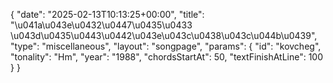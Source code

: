 {
    "date": "2025-02-13T10:13:25+00:00",
    "title": "\u041a\u043e\u0432\u0447\u0435\u0433 \u043d\u0435\u0443\u0442\u043e\u043c\u0438\u043c\u044b\u0439",
    "type": "miscellaneous",
    "layout": "songpage",
    "params": {
        "id": "kovcheg",
        "tonality": "Hm",
        "year": "1988",
        "chordsStartAt": 50,
        "textFinishAtLine": 100
    }
}